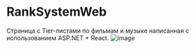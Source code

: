 # RankSystemWeb
Страница с Tier-листами по фильмам и музыке написанная с использованием ASP.NET + React.
![image](https://github.com/BigKachRU/RankSystemWeb/assets/86715740/6d746256-afd9-443c-b314-ddc7da2a4b93)
